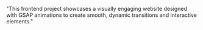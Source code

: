 "This frontend project showcases a visually engaging website designed with GSAP animations to create smooth, dynamic transitions and interactive elements."

